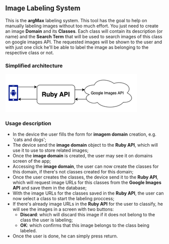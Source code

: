 ## Image Labeling System
This is the __argMax__ labeling system. This tool has the goal to help on manually labeling images without too much effort. You just need to create an image __Domain__ and its __Classes__. Each class will contain its description (or name) and the __Search Term__ that will be used to search images of this class on google images API. The requested images will be shown to the user and with just one click he'll be able to label the image as belonging to the respective class or not.

### Simplified architecture
![Image Labeling system simple diagram](image-labeling-diagrams.png)

### Usage description
- In the device the user fills the form for __imagem domain__ creation, e.g. 'cats and dogs';
- The device send the __image domain__ object to the __Ruby API__, which will use it to use to store related images;
- Once the __image domain__ is created, the user may see it on domains screen of the app;
- Accessing the __image domain__, the user can now create the classes for this domain, if there's not classes created for this domain;
- Once the user creates the classes, the device send it to the __Ruby API__, which will request image URLs for this classes from the __Google Images API__ and save them in the database;
- With the image URLs for the classes saved in the __Ruby API__, the user can now select a class to start the labeling proccess;
- If there's already image URLs in the __Ruby API__ for the user to classify, he will see the images in a screen with two buttons:
  - __Discard__: which will discard this image if it does not belong to the class the user is labeling;
  - __OK__: which confirms that this image belongs to the class being labeled.
- Once the user is done, he can simply press return. 
